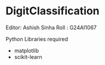 # DigitClassification
Editor: Ashish Sinha
Roll : G24AI1067


Python Libraries required
- matplotlib
- scikit-learn